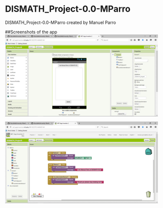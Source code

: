 # DISMATH_Project-0.0-MParro
DISMATH_Project-0.0-MParro created by Manuel Parro

##Screenshots of the app
![](https://raw.githubusercontent.com/DeLaSalleUniversity-Manila-DISMATH-t216/DISMATH_Project-0.0-MParro/master/project0.0_1.png?raw=true)

![](https://raw.githubusercontent.com/DeLaSalleUniversity-Manila-DISMATH-t216/DISMATH_Project-0.0-MParro/master/project0.0_2.png?raw=true)
